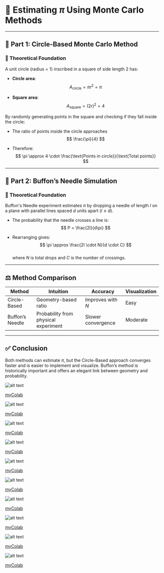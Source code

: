 # 🎯 Estimating $\pi$ Using Monte Carlo Methods

---

## 🔵 Part 1: Circle-Based Monte Carlo Method

### 📄 Theoretical Foundation

A unit circle (radius = 1) inscribed in a square of side length 2 has:

- **Circle area**:  
  $$ A_{\text{circle}} = \pi r^2 = \pi $$

- **Square area**:  
  $$ A_{\text{square}} = (2r)^2 = 4 $$

By randomly generating points in the square and checking if they fall inside the circle:

- The ratio of points inside the circle approaches  
  $$ \frac{\pi}{4} $$

- Therefore:  
  $$ \pi \approx 4 \cdot \frac{\text{Points in circle}}{\text{Total points}} $$

---

## 🧵 Part 2: Buffon’s Needle Simulation

### 📄 Theoretical Foundation

Buffon's Needle experiment estimates $\pi$ by dropping a needle of length $l$ on a plane with parallel lines spaced $d$ units apart ($l \leq d$).

- The probability that the needle crosses a line is:  
  $$ P = \frac{2l}{d\pi} $$

- Rearranging gives:  
  $$ \pi \approx \frac{2l \cdot N}{d \cdot C} $$  
  where $N$ is total drops and $C$ is the number of crossings.

---

## ⚖️ Method Comparison

| Method               | Intuition                            | Accuracy         | Visualization |
|----------------------|---------------------------------------|------------------|---------------|
| Circle-Based         | Geometry-based ratio                  | Improves with $N$ | Easy          |
| Buffon’s Needle      | Probability from physical experiment  | Slower convergence | Moderate     |

---

## ✅ Conclusion

Both methods can estimate $\pi$, but the Circle-Based approach converges faster and is easier to implement and visualize. Buffon’s method is historically important and offers an elegant link between geometry and probability.

![alt text](image-1.png)

[myColab](https://colab.research.google.com/drive/10lNz0Vt_Y4CEiFhsZ2aUjIvg7SjCwn3G#scrollTo=zmdGxzqC7KR7)

![alt text](image-2.png)

[myColab](https://colab.research.google.com/drive/1MKv4qoEBtmK1WvxiGaLFznF46RH6mAUD)

![alt text](image-3.png)

[myColab](https://colab.research.google.com/drive/1LDcOEVvrQD_sYS0kfB08TmX5rqj0xYXu)

![alt text](image-4.png)

[myColab](https://colab.research.google.com/drive/1Qvr63REL6XmpEO9N_8gJBaoNeN7LiL2P)

![alt text](image-5.png)

[myColab](https://colab.research.google.com/drive/1jHeHvalEVslLx4XG1drW5M6Atx054vlu)

![alt text](image-6.png)

[myColab](https://colab.research.google.com/drive/1j3BvdcnQ2PVVswl0gvcQq_xkj16Pny1r)

![alt text](image-7.png)

[myColab](https://colab.research.google.com/drive/1OwChvzNFu7fNwHYO2UnuM5kyqO3UkMOs)

![alt text](image-8.png)

[myColab](https://colab.research.google.com/drive/1_f35ZTc5r2NxjJsBJL4-U8wiUHuS3IYf)

![alt text](image-9.png)

[myColab](https://colab.research.google.com/drive/1BYL9X-vwuiJv3Y1EyinR7KTfFeVhtYmy)

![alt text](image-10.png)

[myColab](https://colab.research.google.com/drive/1wbPynEbwNKtxM2dEqasXiZYp0AwdCwH2)
